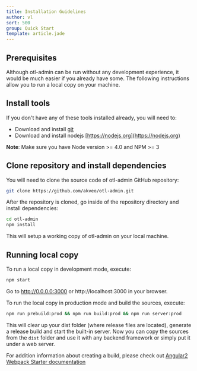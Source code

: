 ```yaml
---
title: Installation Guidelines
author: vl
sort: 500
group: Quick Start
template: article.jade
---
```


## Prerequisites

Although otl-admin can be run without any development experience, it would be much easier if you already have some. 
The following instructions allow you to run a local copy on your machine.

## Install tools

If you don't have any of these tools installed already, you will need to:
* Download and install [git](https://git-scm.com/)
* Download and install nodejs [https://nodejs.org](https://nodejs.org)

**Note**: Make sure you have Node version >= 4.0 and NPM >= 3
## Clone repository and install dependencies

You will need to clone the source code of otl-admin GitHub repository:

```bash
git clone https://github.com/akveo/otl-admin.git
```
After the repository is cloned, go inside of the repository directory and install dependencies:

```bash
cd otl-admin
npm install
```
This will setup a working copy of otl-admin on your local machine.

## Running local copy

To run a local copy in development mode, execute:

```bash
npm start
```

Go to http://0.0.0.0:3000 or http://localhost:3000 in your browser.


To run the local copy in production mode and build the sources, execute:

```bash
npm run prebuild:prod && npm run build:prod && npm run server:prod
```

This will clear up your dist folder (where release files are located), generate a release build and start the 
built-in server.
Now you can copy the sources from the `dist` folder and use it with any backend framework or 
simply put it under a web server.

For addition information about creating a build, please check out [Angular2 Webpack Starter documentation](https://github.com/AngularClass/angular2-webpack-starter)
